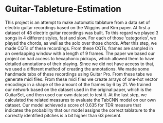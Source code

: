 # Guitar-Tableture-Estimation
This project is an attempt to make automatic tablature from a data set of electric guitar recordings based on the Wiggins and Kim  paper. At first a dataset of 48 electric guitar recordings was built. To this regard we played 3 songs in  4 different styles, fast and slow. For each of those ‘categories’, we played the chords, as well as the solo over those chords. After this step, we made CQTs of these recordings. From these CQTs, frames are sampled in an overlapping window with a length of 9 frames. The paper we based our project on had access to hexaphonic pickups, which allowed them to have detailed annotations of their playing. Since we did not have access to that, we used a different method of creating the annotations.  We made some handmade tabs of these recordings using Guitar Pro. From these tabs we generate midi files. From these midi files we create arrays of one-hot vector encodings in a shape of the amount of the frames by 6 by 21. We trained our network based on the dataset used in the original paper, which is the GuitarSet, and then used our own dataset to test it.  At the last step, we calculated the related measures to evaluate the TabCNN model on our own dataset. Our model achieved a score of 0.635 for TDR measure that indicates the probability that our model assigns the correct tablature to the correctly identified pitches is a bit higher than 63 percent.

